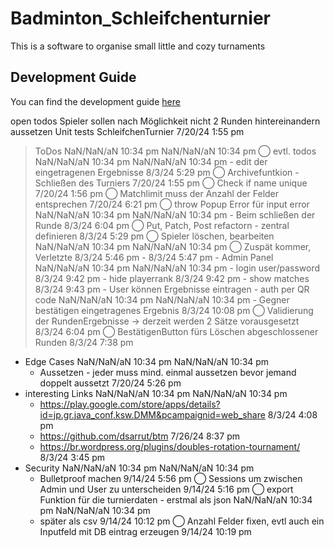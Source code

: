 # Badminton_Schleifchenturnier

This is a software to organise small little and cozy turnaments

## Development Guide

You can find the development guide [here](./docs/development-guide.md)

open todos
Spieler sollen nach Möglichkeit nicht 2 Runden hintereinandern aussetzen
Unit tests 
SchleifchenTurnier 7/20/24 1:55 pm
> ToDos NaN/NaN/aN 10:34 pm NaN/NaN/aN 10:34 pm
	◯ evtl. todos NaN/NaN/aN 10:34 pm NaN/NaN/aN 10:34 pm
		- edit der eingetragenen Ergebnisse 8/3/24 5:29 pm
	◯ Archivefuntkion - Schließen des Turniers 7/20/24 1:55 pm
	◯ Check if name unique 7/20/24 1:56 pm
	◯ Matchlimit muss der Anzahl der Felder entsprechen 7/20/24 6:21 pm
	◯ throw Popup Error für input error NaN/NaN/aN 10:34 pm NaN/NaN/aN 10:34 pm
		- Beim schließen der Runde 8/3/24 6:04 pm
	◯ Put, Patch, Post refactorn - zentral definieren 8/3/24 5:29 pm
	◯ Spieler löschen, bearbeiten NaN/NaN/aN 10:34 pm NaN/NaN/aN 10:34 pm
		◯ Zuspät kommer, Verletzte 8/3/24 5:46 pm
		-  8/3/24 5:47 pm
	- Admin Panel NaN/NaN/aN 10:34 pm NaN/NaN/aN 10:34 pm
		- login user/password 8/3/24 9:42 pm
		- hide playerrank 8/3/24 9:42 pm
		- show matches 8/3/24 9:43 pm
		- User können Ergebnisse eintragen - auth per QR code NaN/NaN/aN 10:34 pm NaN/NaN/aN 10:34 pm
			- Gegner bestätigen eingetragenes Ergebnis 8/3/24 10:08 pm
	◯ Validierung der RundenErgebnisse -> derzeit werden 2 Sätze vorausgesetzt 8/3/24 6:04 pm
	◯ BestätigenButton fürs Löschen abgeschlossener Runden 8/3/24 7:38 pm
- Edge Cases NaN/NaN/aN 10:34 pm NaN/NaN/aN 10:34 pm
	- Aussetzen - jeder muss mind. einmal aussetzen bevor jemand doppelt aussetzt 7/20/24 5:26 pm
- interesting Links NaN/NaN/aN 10:34 pm NaN/NaN/aN 10:34 pm
	- https://play.google.com/store/apps/details?id=jp.gr.java_conf.ksw.DMM&pcampaignid=web_share 8/3/24 4:08 pm
	- https://github.com/dsarrut/btm 7/26/24 8:37 pm
	- https://br.wordpress.org/plugins/doubles-rotation-tournament/ 8/3/24 3:45 pm
- Security NaN/NaN/aN 10:34 pm NaN/NaN/aN 10:34 pm
	- Bulletproof machen 9/14/24 5:56 pm
	◯ Sessions um zwischen Admin und User zu unterscheiden 9/14/24 5:16 pm
◯ export Funktion für die turnierdaten - erstmal als json NaN/NaN/aN 10:34 pm NaN/NaN/aN 10:34 pm
	- später als csv 9/14/24 10:12 pm
◯ Anzahl Felder fixen, evtl auch ein Inputfeld mit DB eintrag erzeugen 9/14/24 10:19 pm
